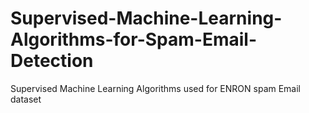 # Supervised-Machine-Learning-Algorithms-for-Spam-Email-Detection
Supervised Machine Learning Algorithms used for ENRON spam Email dataset
